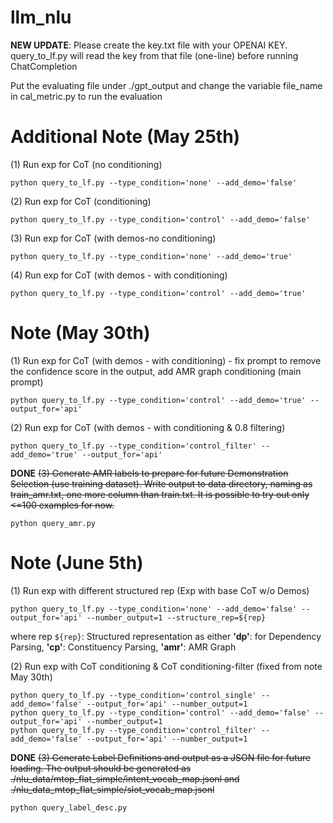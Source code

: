 # llm_nlu

**NEW UPDATE**: Please create the key.txt file with your OPENAI KEY. query_to_lf.py will read the key from that file (one-line) before running ChatCompletion

Put the evaluating file under ./gpt_output and change the variable file_name in cal_metric.py to run the evaluation

# Additional Note (May 25th)
(1) Run exp for CoT (no conditioning)
```
python query_to_lf.py --type_condition='none' --add_demo='false'
```

(2) Run exp for CoT (conditioning)
```
python query_to_lf.py --type_condition='control' --add_demo='false'
```

(3) Run exp for CoT (with demos-no conditioning)
```
python query_to_lf.py --type_condition='none' --add_demo='true'
```

(4) Run exp for CoT (with demos - with conditioning)
```
python query_to_lf.py --type_condition='control' --add_demo='true'
```

# Note (May 30th)
(1) Run exp for CoT (with demos - with conditioning) - fix prompt to remove the confidence score in the output, add AMR graph conditioning (main prompt)
```
python query_to_lf.py --type_condition='control' --add_demo='true' --output_for='api'
```

(2) Run exp for CoT (with demos - with conditioning & 0.8 filtering)
```
python query_to_lf.py --type_condition='control_filter' --add_demo='true' --output_for='api'
```

**DONE** ~~(3) Generate AMR labels to prepare for future Demonstration Selection (use training dataset). Write output to data directory, naming as train_amr.txt, one more column than train.txt. It is possible to try out only <=100 examples for now.~~
```
python query_amr.py
```

# Note (June 5th)

(1) Run exp with different structured rep  (Exp with base CoT w/o Demos)
```
python query_to_lf.py --type_condition='none' --add_demo='false' --output_for='api' --number_output=1 --structure_rep=${rep}
```

where rep ```${rep}```: Structured representation as either **'dp'**: for Dependency Parsing, **'cp'**: Constituency Parsing, **'amr'**: AMR Graph


(2) Run exp with CoT conditioning & CoT conditioning-filter (fixed from note May 30th) 
```
python query_to_lf.py --type_condition='control_single' --add_demo='false' --output_for='api' --number_output=1
python query_to_lf.py --type_condition='control' --add_demo='false' --output_for='api' --number_output=1
python query_to_lf.py --type_condition='control_filter' --add_demo='false' --output_for='api' --number_output=1
```

**DONE** ~~(3) Generate Label Definitions and output as a JSON file for future loading. The output should be generated as ./nlu_data/mtop_flat_simple/intent_vocab_map.jsonl and ./nlu_data_mtop_flat_simple/slot_vocab_map.jsonl~~
```
python query_label_desc.py
```


